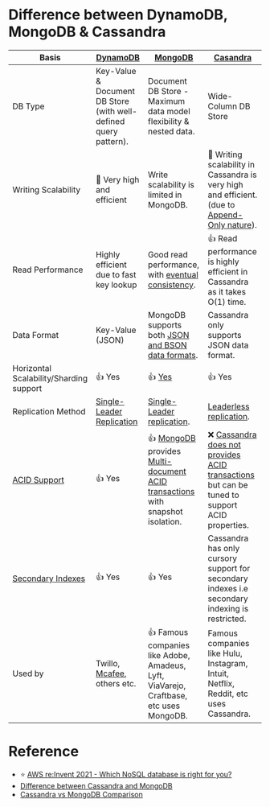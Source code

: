 
# Difference between DynamoDB, MongoDB & Cassandra

| Basis                                                                  | [DynamoDB](../../2_AWSServices/6_DatabaseServices/AmazonDynamoDB/Readme.md)       | [MongoDB](DocumentDB/MongoDB/Readme.md)                                                                                                    | [Casandra](WideColumnDB/ApacheCasandra.md)                                                                                                                 |
|------------------------------------------------------------------------|-----------------------------------------------------------------------------------|---------------------------------------------------------------------------------------------------------------------------------|------------------------------------------------------------------------------------------------------------------------------------------------------------|
| DB Type                                                                | Key-Value & Document DB Store (with well-defined query pattern).                  | Document DB Store - Maximum data model flexibility & nested data.                                                               | Wide-Column DB Store                                                                                                                                       |
| Writing Scalability                                                    | :rocket: Very high and efficient                                                  | Write scalability is limited in MongoDB.                                                                                        | :rocket: Writing scalability in Cassandra is very high and efficient. (due to [Append-Only nature](../Glossaries/DataStructuresDB/AppendOnlyProperty.md)). |
| Read Performance                                                       | Highly efficient due to fast key lookup                                           | Good read performance, with [eventual consistency](../Glossaries/Consistency&Replication/Readme.md).                            | :+1: Read performance is highly efficient in Cassandra as it takes O(1) time.                                                                              |
| Data Format                                                            | Key-Value (JSON)                                                                  | MongoDB supports both [JSON and BSON data formats](https://www.mongodb.com/json-and-bson).                                      | Cassandra only supports JSON data format.                                                                                                                  |
| Horizontal Scalability/Sharding support                                | :+1: Yes                                                                          | :+1: [Yes](https://www.mongodb.com/basics/sharding)                                                                             | :+1: Yes                                                                                                                                                   |
| Replication Method                                                     | [Single-Leader Replication](../Glossaries/Consistency&Replication/Replication.md) | [Single-Leader replication](../Glossaries/Consistency&Replication/Replication.md).                                              | [Leaderless replication](../Glossaries/Consistency&Replication/Replication.md).                                                                            |
| [ACID Support](../Glossaries/ACIDTransactions/Readme.md)               | :+1: Yes                                                                          | :+1: [MongoDB]() provides [Multi-document ACID transactions](../Glossaries/ACIDTransactions/Readme.md) with snapshot isolation. | :x: [Cassandra does not provides ACID transactions](../Glossaries/ACIDTransactions/Readme.md) but can be tuned to support ACID properties.                 |
| [Secondary Indexes](../Glossaries/DataStructuresDB/Indexing/Readme.md) | :+1: Yes                                                                          | :+1: Yes                                                                                                                        | Cassandra has only cursory support for secondary indexes i.e secondary indexing is restricted.                                                             |
| Used by                                                                | Twillo, [Mcafee](https://www.youtube.com/watch?v=ivBaro-8PhI), others etc.        | :+1: Famous companies like Adobe, Amadeus, Lyft, ViaVarejo, Craftbase, etc uses MongoDB.                                        | Famous companies like Hulu, Instagram, Intuit, Netflix, Reddit, etc uses Cassandra.                                                                        |

# Reference
- :star: [AWS re:Invent 2021 - Which NoSQL database is right for you?](https://www.youtube.com/watch?v=ivBaro-8PhI)
- [Difference between Cassandra and MongoDB](https://www.geeksforgeeks.org/difference-between-cassandra-and-mongodb/)
- [Cassandra vs MongoDB Comparison](https://www.mongodb.com/compare/cassandra-vs-mongodb)